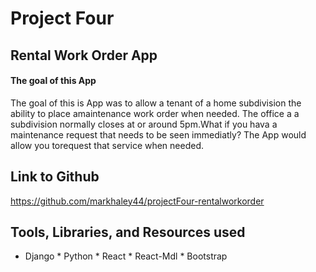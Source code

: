 # Project Four

## Rental Work Order App

#### The goal of this App
The goal of this is App was to allow a tenant of a home subdivision the ability to place amaintenance work order when needed. The office a a subdivision normally closes at or around 5pm.What if you hava a maintenance request that needs to be seen immediatly? The App would allow you torequest that service when needed.

## Link to Github
https://github.com/markhaley44/projectFour-rentalworkorder

## Tools, Libraries, and Resources used
* Django * Python * React * React-Mdl * Bootstrap

